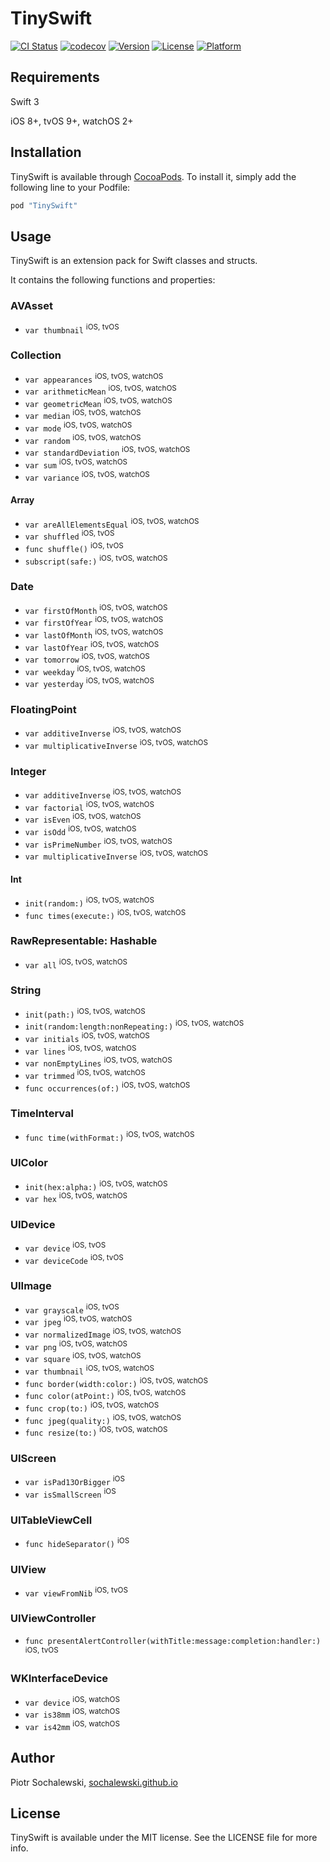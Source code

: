 # TinySwift

[![CI Status](http://img.shields.io/travis/sochalewski/TinySwift.svg?style=flat)](https://travis-ci.org/sochalewski/TinySwift)
[![codecov](https://codecov.io/gh/sochalewski/TinySwift/branch/master/graph/badge.svg)](https://codecov.io/gh/sochalewski/TinySwift)
[![Version](https://img.shields.io/cocoapods/v/TinySwift.svg?style=flat)](http://cocoapods.org/pods/TinySwift)
[![License](https://img.shields.io/cocoapods/l/TinySwift.svg?style=flat)](http://cocoapods.org/pods/TinySwift)
[![Platform](https://img.shields.io/cocoapods/p/TinySwift.svg?style=flat)](http://cocoapods.org/pods/TinySwift)

## Requirements

Swift 3

iOS 8+, tvOS 9+, watchOS 2+

## Installation

TinySwift is available through [CocoaPods](http://cocoapods.org). To install
it, simply add the following line to your Podfile:

```ruby
pod "TinySwift"
```

## Usage

TinySwift is an extension pack for Swift classes and structs.

It contains the following functions and properties:

### AVAsset

* `var thumbnail` <sup>iOS, tvOS</sup>

### Collection

* `var appearances` <sup>iOS, tvOS, watchOS</sup>
* `var arithmeticMean` <sup>iOS, tvOS, watchOS</sup>
* `var geometricMean` <sup>iOS, tvOS, watchOS</sup>
* `var median` <sup>iOS, tvOS, watchOS</sup>
* `var mode` <sup>iOS, tvOS, watchOS</sup>
* `var random` <sup>iOS, tvOS, watchOS</sup>
* `var standardDeviation` <sup>iOS, tvOS, watchOS</sup>
* `var sum` <sup>iOS, tvOS, watchOS</sup>
* `var variance` <sup>iOS, tvOS, watchOS</sup>

#### Array

* `var areAllElementsEqual` <sup>iOS, tvOS, watchOS</sup>
* `var shuffled` <sup>iOS, tvOS</sup>
* `func shuffle()` <sup>iOS, tvOS</sup>
* `subscript(safe:)` <sup>iOS, tvOS, watchOS</sup>

### Date

* `var firstOfMonth` <sup>iOS, tvOS, watchOS</sup>
* `var firstOfYear` <sup>iOS, tvOS, watchOS</sup>
* `var lastOfMonth` <sup>iOS, tvOS, watchOS</sup>
* `var lastOfYear` <sup>iOS, tvOS, watchOS</sup>
* `var tomorrow` <sup>iOS, tvOS, watchOS</sup>
* `var weekday` <sup>iOS, tvOS, watchOS</sup>
* `var yesterday` <sup>iOS, tvOS, watchOS</sup>

### FloatingPoint

* `var additiveInverse` <sup>iOS, tvOS, watchOS</sup>
* `var multiplicativeInverse` <sup>iOS, tvOS, watchOS</sup>

### Integer

* `var additiveInverse` <sup>iOS, tvOS, watchOS</sup>
* `var factorial` <sup>iOS, tvOS, watchOS</sup>
* `var isEven` <sup>iOS, tvOS, watchOS</sup>
* `var isOdd` <sup>iOS, tvOS, watchOS</sup>
* `var isPrimeNumber` <sup>iOS, tvOS, watchOS</sup>
* `var multiplicativeInverse` <sup>iOS, tvOS, watchOS</sup>

#### Int

* `init(random:)` <sup>iOS, tvOS, watchOS</sup>
* `func times(execute:)` <sup>iOS, tvOS, watchOS</sup>

### RawRepresentable: Hashable

* `var all` <sup>iOS, tvOS, watchOS</sup>

### String

* `init(path:)` <sup>iOS, tvOS, watchOS</sup>
* `init(random:length:nonRepeating:)` <sup>iOS, tvOS, watchOS</sup>
* `var initials` <sup>iOS, tvOS, watchOS</sup>
* `var lines` <sup>iOS, tvOS, watchOS</sup>
* `var nonEmptyLines` <sup>iOS, tvOS, watchOS</sup>
* `var trimmed` <sup>iOS, tvOS, watchOS</sup>
* `func occurrences(of:)` <sup>iOS, tvOS, watchOS</sup>

### TimeInterval

* `func time(withFormat:)` <sup>iOS, tvOS, watchOS</sup>

### UIColor

* `init(hex:alpha:)` <sup>iOS, tvOS, watchOS</sup>
* `var hex` <sup>iOS, tvOS, watchOS</sup>

### UIDevice

* `var device` <sup>iOS, tvOS</sup>
* `var deviceCode` <sup>iOS, tvOS</sup>

### UIImage

* `var grayscale` <sup>iOS, tvOS</sup>
* `var jpeg` <sup>iOS, tvOS, watchOS</sup>
* `var normalizedImage` <sup>iOS, tvOS, watchOS</sup>
* `var png` <sup>iOS, tvOS, watchOS</sup>
* `var square` <sup>iOS, tvOS, watchOS</sup>
* `var thumbnail` <sup>iOS, tvOS, watchOS</sup>
* `func border(width:color:)` <sup>iOS, tvOS, watchOS</sup>
* `func color(atPoint:)` <sup>iOS, tvOS, watchOS</sup>
* `func crop(to:)` <sup>iOS, tvOS, watchOS</sup>
* `func jpeg(quality:)` <sup>iOS, tvOS, watchOS</sup>
* `func resize(to:)` <sup>iOS, tvOS, watchOS</sup>

### UIScreen

* `var isPad13OrBigger` <sup>iOS</sup>
* `var isSmallScreen` <sup>iOS</sup>

### UITableViewCell

* `func hideSeparator()` <sup>iOS</sup>

### UIView

* `var viewFromNib` <sup>iOS, tvOS</sup>

### UIViewController

* `func presentAlertController(withTitle:message:completion:handler:)` <sup>iOS, tvOS</sup>

### WKInterfaceDevice

* `var device` <sup>iOS, watchOS</sup>
* `var is38mm` <sup>iOS, watchOS</sup>
* `var is42mm` <sup>iOS, watchOS</sup>

## Author

Piotr Sochalewski, <a href="http://sochalewski.github.io/">sochalewski.github.io</a>

## License

TinySwift is available under the MIT license. See the LICENSE file for more info.
